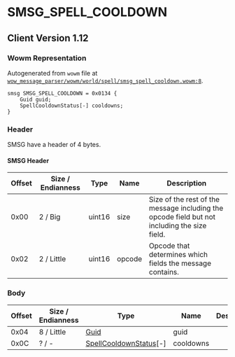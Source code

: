 # SMSG_SPELL_COOLDOWN

## Client Version 1.12

### Wowm Representation

Autogenerated from `wowm` file at [`wow_message_parser/wowm/world/spell/smsg_spell_cooldown.wowm:8`](https://github.com/gtker/wow_messages/tree/main/wow_message_parser/wowm/world/spell/smsg_spell_cooldown.wowm#L8).
```rust,ignore
smsg SMSG_SPELL_COOLDOWN = 0x0134 {
    Guid guid;
    SpellCooldownStatus[-] cooldowns;
}
```
### Header

SMSG have a header of 4 bytes.

#### SMSG Header

| Offset | Size / Endianness | Type   | Name   | Description |
| ------ | ----------------- | ------ | ------ | ----------- |
| 0x00   | 2 / Big           | uint16 | size   | Size of the rest of the message including the opcode field but not including the size field.|
| 0x02   | 2 / Little        | uint16 | opcode | Opcode that determines which fields the message contains.|

### Body

| Offset | Size / Endianness | Type | Name | Description | Comment |
| ------ | ----------------- | ---- | ---- | ----------- | ------- |
| 0x04 | 8 / Little | [Guid](../spec/packed-guid.md) | guid |  |  |
| 0x0C | ? / - | [SpellCooldownStatus](spellcooldownstatus.md)[-] | cooldowns |  |  |

